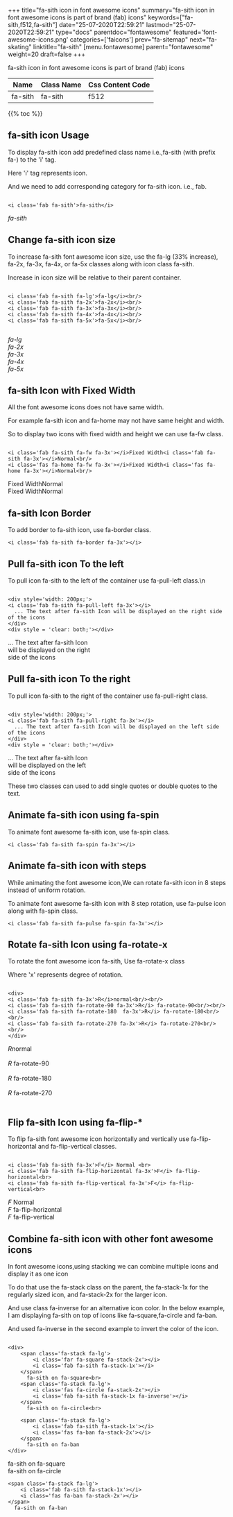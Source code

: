 +++
title="fa-sith icon in font awesome icons"
summary="fa-sith icon in font awesome icons is part of brand (fab) icons"
keywords=["fa-sith,f512,fa-sith"]
date="25-07-2020T22:59:21"
lastmod="25-07-2020T22:59:21"
type="docs"
parentdoc="fontawesome"
featured='font-awesome-icons.png'
categories=['faicons']
prev="fa-sitemap"
next="fa-skating"
linktitle="fa-sith"
[menu.fontawesome]
parent="fontawesome"
weight=20
draft=false
+++


fa-sith icon in font awesome icons is part of brand (fab) icons

<div class='table-responsive'><table class='table'><thead><tr><th>Name</th><th>Class Name</th><th>Css Content Code</th></tr></thead><tbody><tr><td>fa-sith</td><td>fa-sith</td><td>f512</td></tr></tbody></table></div>


{{% toc %}}


## fa-sith icon Usage

To display fa-sith icon add predefined class name i.e.,fa-sith (with prefix fa-) to the 'i' tag.

Here 'i' tag represents icon.

And we need to add corresponding category for fa-sith icon. i.e., fab.


```

<i class='fab fa-sith'>fa-sith</i>
```

<i class='fab fa-sith'>fa-sith</i>




## Change fa-sith icon size
To increase fa-sith font awesome icon size, use the fa-lg (33% increase), fa-2x, fa-3x, fa-4x, or fa-5x classes along with icon class fa-sith.

Increase in icon size will be relative to their parent container. 

```

<i class='fab fa-sith fa-lg'>fa-lg</i><br/>
<i class='fab fa-sith fa-2x'>fa-2x</i><br/>
<i class='fab fa-sith fa-3x'>fa-3x</i><br/>
<i class='fab fa-sith fa-4x'>fa-4x</i><br/>
<i class='fab fa-sith fa-5x'>fa-5x</i><br/>
            
```

<i class='fab fa-sith fa-lg'>fa-lg</i><br/>
<i class='fab fa-sith fa-2x'>fa-2x</i><br/>
<i class='fab fa-sith fa-3x'>fa-3x</i><br/>
<i class='fab fa-sith fa-4x'>fa-4x</i><br/>
<i class='fab fa-sith fa-5x'>fa-5x</i><br/>
            



## fa-sith Icon with Fixed Width 

All the font awesome icons does not have same width.

For example fa-sith icon and fa-home may not have same height and width.

So to display two icons with fixed width and height we can use fa-fw class.


```

<i class='fab fa-sith fa-fw fa-3x'></i>Fixed Width<i class='fab fa-sith fa-3x'></i>Normal<br/>
<i class='fas fa-home fa-fw fa-3x'></i>Fixed Width<i class='fas fa-home fa-3x'></i>Normal<br/>
```

<i class='fab fa-sith fa-fw fa-3x'></i>Fixed Width<i class='fab fa-sith fa-3x'></i>Normal<br/>
<i class='fas fa-home fa-fw fa-3x'></i>Fixed Width<i class='fas fa-home fa-3x'></i>Normal<br/>



## fa-sith Icon Border 

To add border to fa-sith icon, use fa-border class.


```
<i class='fab fa-sith fa-border fa-3x'></i>

```
<i class='fab fa-sith fa-border fa-3x'></i>





## Pull fa-sith icon To the left

To pull icon fa-sith to the left of the container use fa-pull-left class.\n

```

<div style='width: 200px;'>
<i class='fab fa-sith fa-pull-left fa-3x'></i>
  ... The text after fa-sith Icon will be displayed on the right side of the icons
</div>
<div style = 'clear: both;'></div>
```

<div style='width: 200px;'>
<i class='fab fa-sith fa-pull-left fa-3x'></i>
  ... The text after fa-sith Icon will be displayed on the right side of the icons
</div>
<div style = 'clear: both;'></div>




## Pull fa-sith icon To the right
To pull icon fa-sith to the right of the container use fa-pull-right class.

```

<div style='width: 200px;'>
<i class='fab fa-sith fa-pull-right fa-3x'></i>
  ... The text after fa-sith Icon will be displayed on the left side of the icons
</div>
<div style = 'clear: both;'></div>
```

<div style='width: 200px;'>
<i class='fab fa-sith fa-pull-right fa-3x'></i>
  ... The text after fa-sith Icon will be displayed on the left side of the icons
</div>
<div style = 'clear: both;'></div>

These two classes can used to add single quotes or double quotes to the text.


## Animate fa-sith icon using fa-spin
To animate font awesome fa-sith icon, use fa-spin class.

```
<i class='fab fa-sith fa-spin fa-3x'></i>
```
<i class='fab fa-sith fa-spin fa-3x'></i>




## Animate fa-sith icon with steps
While animating the font awesome icon,We can rotate fa-sith icon in 8 steps instead of uniform rotation.

To animate font awesome fa-sith icon with 8 step rotation, use fa-pulse icon along with fa-spin class.


```
<i class='fab fa-sith fa-pulse fa-spin fa-3x'></i>

```
<i class='fab fa-sith fa-pulse fa-spin fa-3x'></i>





## Rotate fa-sith Icon using fa-rotate-x
To rotate the font awesome icon fa-sith, Use fa-rotate-x class

Where 'x' represents degree of rotation.


```

<div>
<i class='fab fa-sith fa-3x'>R</i>normal<br/><br/>
<i class='fab fa-sith fa-rotate-90 fa-3x'>R</i> fa-rotate-90<br/><br/> 
<i class='fab fa-sith fa-rotate-180  fa-3x'>R</i> fa-rotate-180<br/><br/> 
<i class='fab fa-sith fa-rotate-270 fa-3x'>R</i> fa-rotate-270<br/><br/>
</div>
```

<div>
<i class='fab fa-sith fa-3x'>R</i>normal<br/><br/>
<i class='fab fa-sith fa-rotate-90 fa-3x'>R</i> fa-rotate-90<br/><br/> 
<i class='fab fa-sith fa-rotate-180  fa-3x'>R</i> fa-rotate-180<br/><br/> 
<i class='fab fa-sith fa-rotate-270 fa-3x'>R</i> fa-rotate-270<br/><br/>
</div>




## Flip fa-sith Icon using fa-flip-*
To flip fa-sith font awesome icon horizontally and vertically use fa-flip-horizontal and fa-flip-vertical classes. 

```

<i class='fab fa-sith fa-3x'>F</i> Normal <br>
<i class='fab fa-sith fa-flip-horizontal fa-3x'>F</i> fa-flip-horizontal<br>
<i class='fab fa-sith fa-flip-vertical fa-3x'>F</i> fa-flip-vertical<br>
```

<i class='fab fa-sith fa-3x'>F</i> Normal <br>
<i class='fab fa-sith fa-flip-horizontal fa-3x'>F</i> fa-flip-horizontal<br>
<i class='fab fa-sith fa-flip-vertical fa-3x'>F</i> fa-flip-vertical<br>




## Combine fa-sith icon with other font awesome icons
In font awesome icons,using stacking we can combine multiple icons and display it as one icon 

To do that use the fa-stack class on the parent, the fa-stack-1x for the regularly sized icon, and fa-stack-2x for the larger icon.

And use class fa-inverse for an alternative icon color. 
In the below example, I am displaying fa-sith on top of icons like fa-square,fa-circle and fa-ban.

And used fa-inverse in the second example to invert the color of the icon.

```

<div>
    <span class='fa-stack fa-lg'>
        <i class='far fa-square fa-stack-2x'></i>
        <i class='fab fa-sith fa-stack-1x'></i>
    </span>
      fa-sith on fa-square<br>
    <span class='fa-stack fa-lg'>
        <i class='fas fa-circle fa-stack-2x'></i>
        <i class='fab fa-sith fa-stack-1x fa-inverse'></i>
    </span>
      fa-sith on fa-circle<br>

    <span class='fa-stack fa-lg'>
        <i class='fab fa-sith fa-stack-1x'></i>
        <i class='fas fa-ban fa-stack-2x'></i>
    </span>
      fa-sith on fa-ban
</div>
```

<div>
    <span class='fa-stack fa-lg'>
        <i class='far fa-square fa-stack-2x'></i>
        <i class='fab fa-sith fa-stack-1x'></i>
    </span>
      fa-sith on fa-square<br>
    <span class='fa-stack fa-lg'>
        <i class='fas fa-circle fa-stack-2x'></i>
        <i class='fab fa-sith fa-stack-1x fa-inverse'></i>
    </span>
      fa-sith on fa-circle<br>

    <span class='fa-stack fa-lg'>
        <i class='fab fa-sith fa-stack-1x'></i>
        <i class='fas fa-ban fa-stack-2x'></i>
    </span>
      fa-sith on fa-ban
</div>






